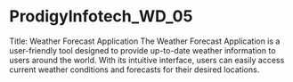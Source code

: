 # ProdigyInfotech_WD_05
Title: Weather Forecast Application   The Weather Forecast Application is a user-friendly tool designed to provide up-to-date weather information to users around the world. With its intuitive interface, users can easily access current weather conditions and forecasts for their desired locations.

